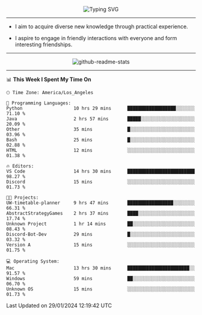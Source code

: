<p align="center">
  <img src="https://readme-typing-svg.demolab.com?font=Fira+Code&weight=500&size=32&duration=2500&pause=1600&center=true&vCenter=true&random=false&width=1024&height=64&lines=Hi+there+%F0%9F%91%8B;I'm+delighted+you+could+make+it+here+%F0%9F%8E%89;I'm+Harry%2C+a+college+student+still+finding+my+way" alt="Typing SVG" />
</p>


---


- I aim to acquire diverse new knowledge through practical experience.

- I aspire to engage in friendly interactions with everyone and form interesting friendships.


---


<p align="center">
  <img src="https://github-readme-stats.vercel.app/api?username=Harry-Jing&show_icons=true" alt="github-readme-stats"/>
</p>


---

<!--START_SECTION:waka-->
📊 **This Week I Spent My Time On** 

```text
🕑︎ Time Zone: America/Los_Angeles

💬 Programming Languages: 
Python                   10 hrs 29 mins      ██████████████████░░░░░░░   71.10 % 
Java                     2 hrs 57 mins       █████░░░░░░░░░░░░░░░░░░░░   20.09 % 
Other                    35 mins             █░░░░░░░░░░░░░░░░░░░░░░░░   03.96 % 
Bash                     25 mins             █░░░░░░░░░░░░░░░░░░░░░░░░   02.88 % 
HTML                     12 mins             ░░░░░░░░░░░░░░░░░░░░░░░░░   01.38 % 

🔥 Editors: 
VS Code                  14 hrs 30 mins      █████████████████████████   98.27 % 
Discord                  15 mins             ░░░░░░░░░░░░░░░░░░░░░░░░░   01.73 % 

🐱‍💻 Projects: 
UW-timetable-planner     9 hrs 47 mins       █████████████████░░░░░░░░   66.31 % 
AbstractStrategyGames    2 hrs 37 mins       ████░░░░░░░░░░░░░░░░░░░░░   17.74 % 
Unknown Project          1 hr 14 mins        ██░░░░░░░░░░░░░░░░░░░░░░░   08.43 % 
Discord-Bot-Dev          29 mins             █░░░░░░░░░░░░░░░░░░░░░░░░   03.32 % 
Version A                15 mins             ░░░░░░░░░░░░░░░░░░░░░░░░░   01.75 % 

💻 Operating System: 
Mac                      13 hrs 30 mins      ███████████████████████░░   91.57 % 
Windows                  59 mins             ██░░░░░░░░░░░░░░░░░░░░░░░   06.70 % 
Unknown OS               15 mins             ░░░░░░░░░░░░░░░░░░░░░░░░░   01.73 % 
```


 Last Updated on 29/01/2024 12:19:42 UTC
<!--END_SECTION:waka-->
